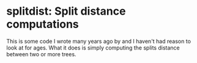 # splitdist: Split distance computations

This is some code I wrote many years ago by and I haven't had reason to look at for ages. What it does is simply computing the splits distance between two or more trees.


